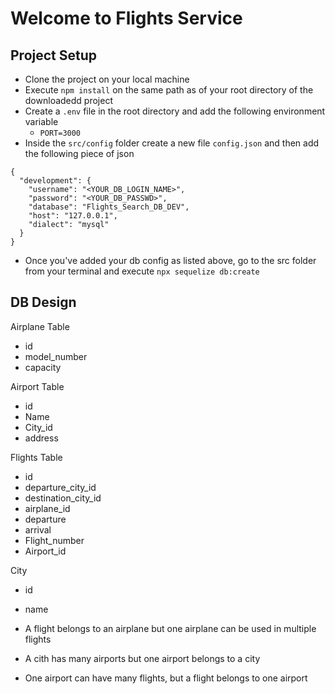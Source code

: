 # Welcome to Flights Service

## Project Setup

- Clone the project on your local machine
- Execute `npm install` on the same path as of your root directory of the downloadedd project
- Create a `.env` file in the root directory and add the following environment variable
  - `PORT=3000`
- Inside the `src/config` folder create a new file `config.json` and then add the following piece of json

```
{
  "development": {
    "username": "<YOUR_DB_LOGIN_NAME>",
    "password": "<YOUR_DB_PASSWD>",
    "database": "Flights_Search_DB_DEV",
    "host": "127.0.0.1",
    "dialect": "mysql"
  }
}
```

- Once you've added your db config as listed above, go to the src folder from your terminal and execute `npx sequelize db:create`

## DB Design

Airplane Table

- id
- model_number
- capacity

Airport Table

- id
- Name
- City_id
- address

Flights Table

- id
- departure_city_id
- destination_city_id
- airplane_id
- departure
- arrival
- Flight_number
- Airport_id

City

- id
- name

- A flight belongs to an airplane but one airplane can be used in multiple flights
- A cith has many airports but one airport belongs to a city
- One airport can have many flights, but a flight belongs to one airport
